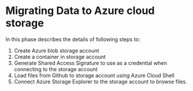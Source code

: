 # Migrating Data to Azure cloud storage 
In this phase describes the details of following steps to:
1. Create Azure blob storage account
2. Create a container in storage account
3. Generate Shared Access Signature to use as a credential when connecting to the storage account
4. Load files from Github to storage account using Azure Cloud Shell
5. Connect Azure Storage Explorer to the storage account to browse files.

